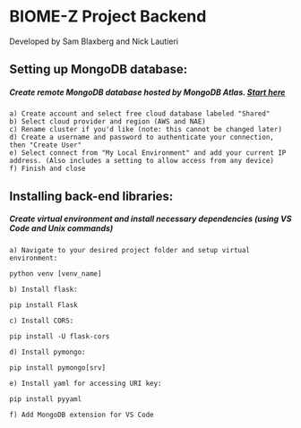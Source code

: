 BIOME-Z Project Backend
======================
Developed by Sam Blaxberg and Nick Lautieri

## Setting up MongoDB database:

##### Create remote MongoDB database hosted by MongoDB Atlas. [Start here](https://www.mongodb.com/basics/create-database-for-python-app?utm_campaign=python_inf_tim1&utm_source=youtube&utm_medium=influencers&utm_term=atlas)

    a) Create account and select free cloud database labeled "Shared"
    b) Select cloud provider and region (AWS and NAE)
    c) Rename cluster if you'd like (note: this cannot be changed later)
    d) Create a username and password to authenticate your connection, then "Create User"
    e) Select connect from "My Local Environment" and add your current IP address. (Also includes a setting to allow access from any device)
    f) Finish and close
   
## Installing back-end libraries:
   
##### Create virtual environment and install necessary dependencies (using VS Code and Unix commands)
    a) Navigate to your desired project folder and setup virtual environment:
`python venv [venv_name]`

    b) Install flask:
`pip install Flask`

    c) Install CORS:
`pip install -U flask-cors`
    
    d) Install pymongo:
`pip install pymongo[srv]`

    e) Install yaml for accessing URI key:
`pip install pyyaml`
    
    f) Add MongoDB extension for VS Code
    

